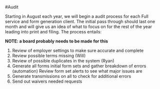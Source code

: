 #Audit

Starting in August each year, we will begin a audit process for each Full service and form generation client. The initial pass through should last one month and will give us an idea of what to focus on for the rest of the year leading into print and filing. The process entails:

**NOTE: a board probably needs to be made for this**

1. Review of employer settings to make sure accurate and complete
2. Review possible terms missing (Will)
3. Review of possible duplicates in the system (Ryan)
4. Generate all forms initial form sets and gather breakdown of errors (automation) Review form set alerts to see what major issues are
5. Generate transmissions on all to check for additional errors
6. Send out waivers needed requests